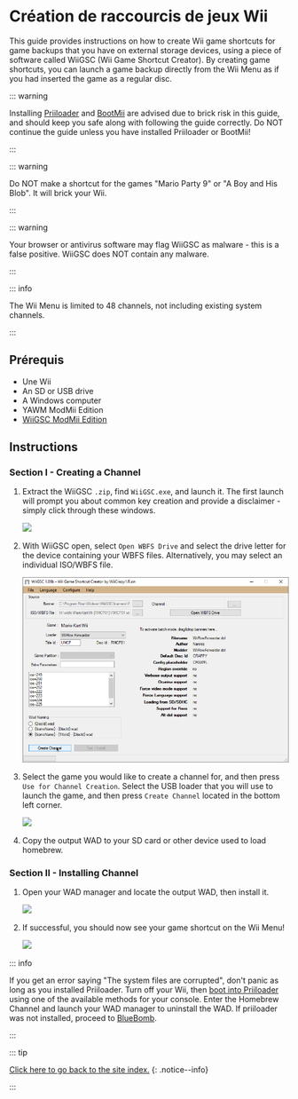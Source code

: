 # Création de raccourcis de jeux Wii

This guide provides instructions on how to create Wii game shortcuts for game backups that you have on external storage devices, using a piece of software called WiiGSC (Wii Game Shortcut Creator). By creating game shortcuts, you can launch a game backup directly from the Wii Menu as if you had inserted the game as a regular disc.

::: warning

Installing [Priiloader](priiloader) and [BootMii](bootmii) are advised due to brick risk in this guide, and should keep you safe along with following the guide correctly. Do NOT continue the guide unless you have installed Priiloader or BootMii!

:::

::: warning

Do NOT make a shortcut for the games "Mario Party 9" or "A Boy and His Blob". It will brick your Wii.

:::

::: warning

Your browser or antivirus software may flag WiiGSC as malware - this is a false positive. WiiGSC does NOT contain any malware.

:::

::: info

The Wii Menu is limited to 48 channels, not including existing system channels.

:::

## Prérequis

- Une Wii
- An SD or USB drive
- A Windows computer
- YAWM ModMii Edition
- [WiiGSC ModMii Edition](https://github.com/modmii/WiiGSC/releases)

## Instructions

### Section I - Creating a Channel

1. Extract the WiiGSC `.zip`, find `WiiGSC.exe`, and launch it. The first launch will prompt you about common key creation and provide a disclaimer - simply click through these windows.

    ![](/images/desktop-apps/wiigsc/wiigsc-disclaimer.png)

2. With WiiGSC open, select `Open WBFS Drive` and select the drive letter for the device containing your WBFS files. Alternatively, you may select an individual ISO/WBFS file.

    ![](/images/desktop-apps/wiigsc/wiigsc-selection.png)

3. Select the game you would like to create a channel for, and then press `Use for Channel Creation`. Select the USB loader that you will use to launch the game, and then press `Create Channel` located in the bottom left corner.

    ![](/images/desktop-apps/wiigsc/wiigsc-creation.png)

4. Copy the output WAD to your SD card or other device used to load homebrew.

### Section II - Installing Channel

1. Open your WAD manager and locate the output WAD, then install it.

    ![](/images/desktop-apps/wiigsc/wiigsc-install.png)

2. If successful, you should now see your game shortcut on the Wii Menu!

    ![](/images/desktop-apps/wiigsc/wiigsc-success.png)

::: info

If you get an error saying "The system files are corrupted", don't panic as long as you installed Priiloader. Turn off your Wii, then [boot into Priiloader](priiloader#section-iii---entering-priiloader) using one of the available methods for your console. Enter the Homebrew Channel and launch your WAD manager to uninstall the WAD. If priiloader was not installed, proceed to [BlueBomb](bluebomb).

:::

::: tip

[Click here to go back to the site index.](site-navigation)
{: .notice--info}

:::
